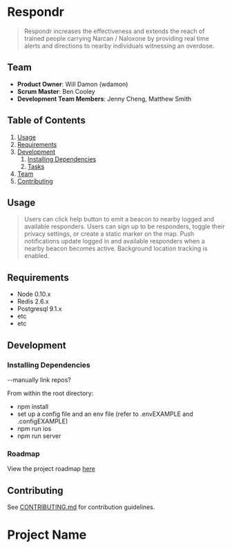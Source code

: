 # Respondr

>  Respondr increases the effectiveness and extends the reach of trained people carrying Narcan / Naloxone by providing real time alerts and directions to nearby individuals witnessing an overdose.

## Team

  - __Product Owner__: Will Damon (wdamon)
  - __Scrum Master__: Ben Cooley
  - __Development Team Members__: Jenny Cheng, Matthew Smith

## Table of Contents

1. [Usage](#Usage)
1. [Requirements](#requirements)
1. [Development](#development)
    1. [Installing Dependencies](#installing-dependencies)
    1. [Tasks](#tasks)
1. [Team](#team)
1. [Contributing](#contributing)

## Usage

> Users can click help button to emit a beacon to nearby logged and available responders. Users can sign up to be responders, toggle their privacy settings, or create a static marker on the map. Push notifications update logged in and available responders when a nearby beacon becomes active. Background location tracking is enabled. 

## Requirements

- Node 0.10.x
- Redis 2.6.x
- Postgresql 9.1.x
- etc
- etc

## Development

### Installing Dependencies
--manually link repos?

From within the root directory:

 - npm install
 - set up a config file and an env file  (refer to .envEXAMPLE and .configEXAMPLE)
 - npm run ios
 - npm run server
 

### Roadmap

View the project roadmap [here](LINK_TO_PROJECT_ISSUES)


## Contributing

See [CONTRIBUTING.md](_CONTRIBUTING.md) for contribution guidelines.

# Project Name #

